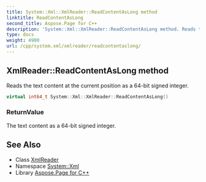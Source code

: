 ```yaml
---
title: System::Xml::XmlReader::ReadContentAsLong method
linktitle: ReadContentAsLong
second_title: Aspose.Page for C++
description: 'System::Xml::XmlReader::ReadContentAsLong method. Reads the text content at the current position as a 64-bit signed integer in C++.'
type: docs
weight: 4900
url: /cpp/system.xml/xmlreader/readcontentaslong/
---
```

## XmlReader::ReadContentAsLong method


Reads the text content at the current position as a 64-bit signed integer.

```cpp
virtual int64_t System::Xml::XmlReader::ReadContentAsLong()
```


### ReturnValue

The text content as a 64-bit signed integer.

## See Also

* Class [XmlReader](../)
* Namespace [System::Xml](../../)
* Library [Aspose.Page for C++](../../../)
